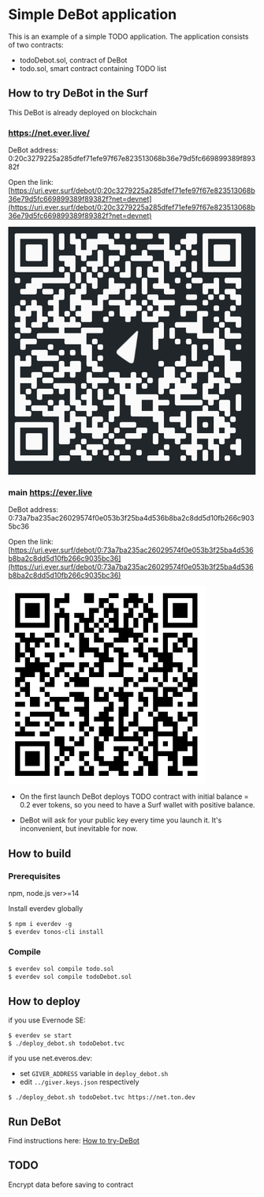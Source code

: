 # Simple DeBot application

This is an example of a simple TODO application. The application consists of two contracts:

-   todoDebot.sol, contract of DeBot
-   todo.sol, smart contract containing TODO list

## How to try DeBot in the Surf

This DeBot is already deployed on blockchain

### https://net.ever.live/
DeBot address: 0:20c3279225a285dfef71efe97f67e823513068b36e79d5fc669899389f89382f

Open the link: [https://uri.ever.surf/debot/0:20c3279225a285dfef71efe97f67e823513068b36e79d5fc669899389f89382f?net=devnet](https://uri.ever.surf/debot/0:20c3279225a285dfef71efe97f67e823513068b36e79d5fc669899389f89382f?net=devnet)

![](../assets/net.everos.dev.png)

### main https://ever.live
DeBot address: 0:73a7ba235ac26029574f0e053b3f25ba4d536b8ba2c8dd5d10fb266c9035bc36

Open the link: [https://uri.ever.surf/debot/0:73a7ba235ac26029574f0e053b3f25ba4d536b8ba2c8dd5d10fb266c9035bc36](https://uri.ever.surf/debot/0:73a7ba235ac26029574f0e053b3f25ba4d536b8ba2c8dd5d10fb266c9035bc36)

![](../assets/main.ton.dev.svg)

-   On the first launch DeBot deploys TODO contract with initial balance = 0.2 ever tokens, so you need to have a Surf wallet with positive balance.

-   DeBot will ask for your public key every time you launch it. It's inconvenient, but inevitable for now.

## How to build

### Prerequisites

npm, node.js ver>=14

Install everdev globally

```
$ npm i everdev -g
$ everdev tonos-cli install
```

### Compile

```
$ everdev sol compile todo.sol
$ everdev sol compile todoDebot.sol
```

## How to deploy

if you use Evernode SE:

```
$ everdev se start
$ ./deploy_debot.sh todoDebot.tvc
```

if you use net.everos.dev:

-   set `GIVER_ADDRESS` variable in `deploy_debot.sh`
-   edit `../giver.keys.json` respectively

```
$ ./deploy_debot.sh todoDebot.tvc https://net.ton.dev
```

## Run DeBot 

Find instructions here: [How to try-DeBot](../README.md#how-to-try-debot)

## TODO

Encrypt data before saving to contract
